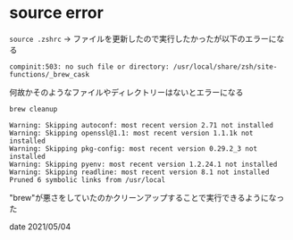 # source <FILENAME> error

`source .zshrc` -> ファイルを更新したので実行したかったが以下のエラーになる

`compinit:503: no such file or directory: /usr/local/share/zsh/site-functions/_brew_cask`

何故かそのようなファイルやディレクトリーはないとエラーになる

```zsh
brew cleanup
```

```
Warning: Skipping autoconf: most recent version 2.71 not installed
Warning: Skipping openssl@1.1: most recent version 1.1.1k not installed
Warning: Skipping pkg-config: most recent version 0.29.2_3 not installed
Warning: Skipping pyenv: most recent version 1.2.24.1 not installed
Warning: Skipping readline: most recent version 8.1 not installed
Pruned 6 symbolic links from /usr/local
````

"brew"が悪さをしていたのかクリーンアップすることで実行できるようになった

date 2021/05/04

